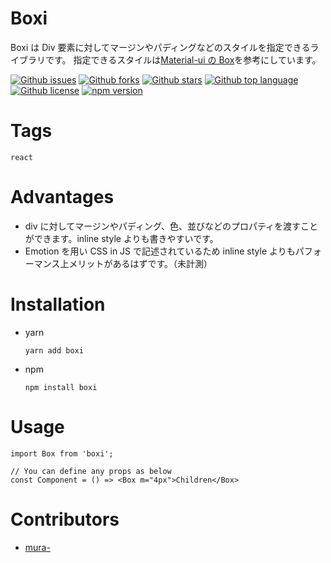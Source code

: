# Boxi

<!-- # Short Description -->

Boxi は Div 要素に対してマージンやパディングなどのスタイルを指定できるライブラリです。
指定できるスタイルは[Material-ui の Box](https://material-ui.com/components/box/)を参考にしています。

<!-- # Badges -->

[![Github issues](https://img.shields.io/github/issues/mura-/boxi)](https://github.com/mura-/boxi/issues)
[![Github forks](https://img.shields.io/github/forks/mura-/boxi)](https://github.com/mura-/boxi/network/members)
[![Github stars](https://img.shields.io/github/stars/mura-/boxi)](https://github.com/mura-/boxi/stargazers)
[![Github top language](https://img.shields.io/github/languages/top/mura-/boxi)](https://github.com/mura-/boxi/)
[![Github license](https://img.shields.io/github/license/mura-/boxi)](https://github.com/mura-/boxi/)
[![npm version](https://badge.fury.io/js/boxi.svg)](https://badge.fury.io/js/boxi)

# Tags

`react`

# Advantages

- div に対してマージンやパディング、色、並びなどのプロパティを渡すことができます。inline style よりも書きやすいです。
- Emotion を用い CSS in JS で記述されているため inline style よりもパフォーマンス上メリットがあるはずです。（未計測）

# Installation

- yarn

  ```
  yarn add boxi
  ```

- npm
  ```
  npm install boxi
  ```

# Usage

```
import Box from 'boxi';

// You can define any props as below
const Component = () => <Box m="4px">Children</Box>
```

# Contributors

- [mura-](https://github.com/mura-)

<!-- CREATED_BY_LEADYOU_README_GENERATOR -->
